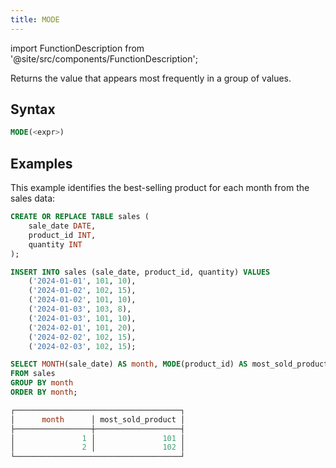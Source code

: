 ```yaml
---
title: MODE
---
```

import FunctionDescription from '@site/src/components/FunctionDescription';

<FunctionDescription description="Introduced or updated: v1.2.647"/>

Returns the value that appears most frequently in a group of values.

## Syntax

```sql
MODE(<expr>)
```

## Examples

This example identifies the best-selling product for each month from the sales data:

```sql
CREATE OR REPLACE TABLE sales (
    sale_date DATE,
    product_id INT,
    quantity INT
);

INSERT INTO sales (sale_date, product_id, quantity) VALUES
    ('2024-01-01', 101, 10),
    ('2024-01-02', 102, 15),
    ('2024-01-02', 101, 10),
    ('2024-01-03', 103, 8),
    ('2024-01-03', 101, 10),
    ('2024-02-01', 101, 20),
    ('2024-02-02', 102, 15),
    ('2024-02-03', 102, 15);

SELECT MONTH(sale_date) AS month, MODE(product_id) AS most_sold_product
FROM sales
GROUP BY month
ORDER BY month;

┌─────────────────────────────────────┐
│      month      │ most_sold_product │
├─────────────────┼───────────────────┤
│               1 │               101 │
│               2 │               102 │
└─────────────────────────────────────┘
```
